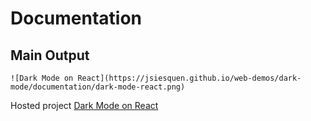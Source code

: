 # Documentation #

## Main Output
    ![Dark Mode on React](https://jsiesquen.github.io/web-demos/dark-mode/documentation/dark-mode-react.png)

Hosted project [Dark Mode on React](https://jsiesquen.github.io/web-demos/dark-mode-react/)
